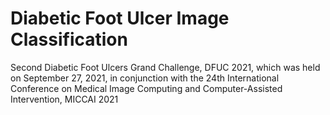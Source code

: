 # Diabetic Foot Ulcer Image Classification
 
Second Diabetic Foot Ulcers Grand Challenge, DFUC 2021, which was held on September 27, 2021, in conjunction with the 24th International Conference on Medical Image Computing and Computer-Assisted Intervention, MICCAI 2021
